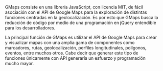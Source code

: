 GMaps consiste en una librería JavaScript, con licencia MIT, de fácil asociación con el API de Google Maps para la exploración de distintas funciones centradas en la geolocalización. Es por esto que GMaps busca la reducción de código por medio de una programación en jQuery entendible para los desarrolladores.

La principal función de GMaps es utilizar el API de Google Maps para crear y visualizar mapas con una amplia gama de componentes como marcadores, rutas, geolocalización, perfiles longitudinales, polígonos, eventos, entre muchos otros. Cabe decir que generar este tipo de funciones únicamente con API generaría un esfuerzo y programación mucho mayor.

